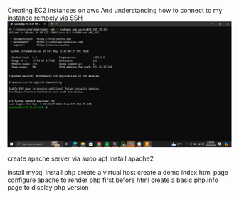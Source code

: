 Creating EC2 instances on aws
And understanding how to connect to my instance remoely via SSH    ![LAMP 101](https://github.com/citadelict/My-devops-Journey/raw/main/LAMP/images/lamp%20101.png)

create apache server via sudo apt install apache2  

install mysql
install php 
create a virtual host
create a demo index.html page
configure apache to render php first before html
create a basic php.info page to display php version

